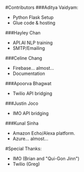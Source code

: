 #Contributors
###Aditya Vaidyam:
* Python Flask Setup
* Glue code & hosting

###Hayley Chan
* API.AI NLP training
* SMTP/Emailing

###Celine Chang
* Firebase... almost...
* Documentation

###Apoorva Bhagwat
* Twilio API bridging

###Justin Joco
* IMO API bridging

###Kunal Sinha
* Amazon Echo/Alexa platform.
* Azure... almost...

#Special Thanks:
* IMO (Brian and "Qui-Gon Jinn")
* Twilio (Greg)

